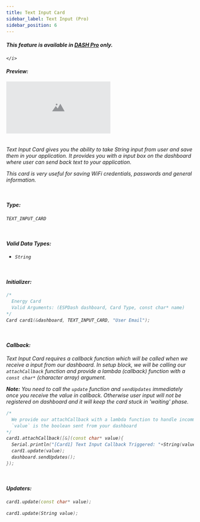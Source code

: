 ```yaml
---
title: Text Input Card
sidebar_label: Text Input (Pro)
sidebar_position: 6
---
```


<div className="pro-label">
    <i>
        <h4 style={{ fontWeight: '500', marginBottom: 5 }}>
             This feature is available in <a target="_blank" style={{ color: "red" }} href="https://espdash.pro">DASH Pro</a> only.
        </h4>
         
    </i>
</div>

#### Preview:

<img src="/img/v4/placeholder.png" width="280px" alt="Energy Card Preview" />

<br/>
<br/>

Text Input Card gives you the ability to take String input from user and save them in your application. It provides you with a input box on the dashboard where user can send back text to your application. 

This card is very useful for saving WiFi credentials, passwords and general information.

<br/>

#### Type:
`TEXT_INPUT_CARD`

<br/>

#### Valid Data Types:
- `String`

<br/>

#### Initializer:
```cpp
/* 
  Energy Card
  Valid Arguments: (ESPDash dashboard, Card Type, const char* name)
*/
Card card1(&dashboard, TEXT_INPUT_CARD, "User Email");
```

<br/>


#### Callback:
Text Input Card requires a callback function which will be called when we receive a input from our dashboard. In setup block, we will be calling our `attachCallback` function and provide a lambda (callback) function with a `const char*` (character array) argument.

**Note:** You need to call the `update` function and `sendUpdates` immediately once you receive the value in callback. Otherwise user input will not be registered on dashboard and it will keep the card stuck in 'waiting' phase.

```cpp
/*
  We provide our attachCallback with a lambda function to handle incomming data
  `value` is the boolean sent from your dashboard
*/
card1.attachCallback([&](const char* value){
  Serial.println("[Card1] Text Input Callback Triggered: "+String(value));
  card1.update(value);
  dashboard.sendUpdates();
});
```

<br/>

#### Updaters:

```cpp
card1.update(const char* value);
```

```cpp
card1.update(String value);
```

